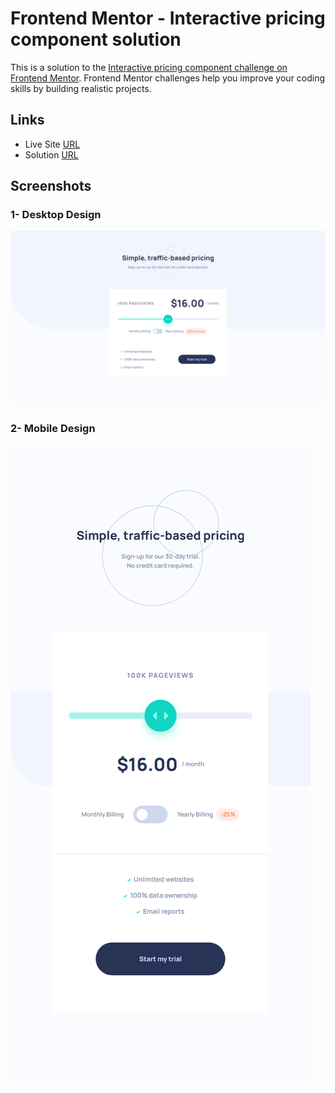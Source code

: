 # Frontend Mentor - Interactive pricing component solution

This is a solution to the [Interactive pricing component challenge on Frontend Mentor](https://www.frontendmentor.io/challenges/interactive-pricing-component-t0m8PIyY8). Frontend Mentor challenges help you improve your coding skills by building realistic projects.

## Links

- Live Site [URL](https://mhmd-tarek-mhmd.github.io/Interactive-pricing-component)
- Solution [URL](https://www.frontendmentor.io/solutions/interactive-pricing-component-ZKAgqPTrhD)

## Screenshots

### 1- Desktop Design

![](screenshots/desktop.png)

### 2- Mobile Design

![](screenshots/mobile.png)
